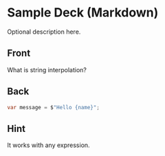 # Sample Deck (Markdown)

Optional description here.

## Front
What is string interpolation?

## Back
```csharp
var message = $"Hello {name}";
```

## Hint
It works with any expression.
